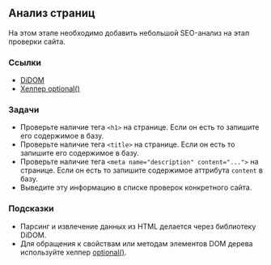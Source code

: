 ## Анализ страниц

На этом этапе необходимо добавить небольшой SEO-анализ на этап проверки сайта.

### Ссылки

* [DiDOM](https://github.com/Imangazaliev/DiDOM)
* [Хелпер optional()](https://laravel.com/docs/8.x/helpers#method-optional)

### Задачи

* Проверьте наличие тега `<h1>` на странице. Если он есть то запишите его содержимое в базу.
* Проверьте наличие тега `<title>` на странице. Если он есть то запишите его содержимое в базу.
* Проверьте наличие тега `<meta name="description" content="...">` на странице. Если он есть то запишите содержимое аттрибута `content` в базу.
* Выведите эту информацию в списке проверок конкретного сайта.

### Подсказки

* Парсинг и извлечение данных из HTML делается через библиотеку DiDOM.
* Для обращения к свойствам или методам элементов DOM дерева используйте хелпер [optional()](https://laravel.com/docs/8.x/helpers#method-optional).
